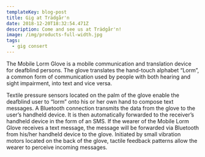 ```yaml
---
templateKey: blog-post
title: Gig at Trädgår'n
date: 2018-12-20T18:32:54.471Z
description: Come and see us at Trädgår'n!
image: /img/products-full-width.jpg
tags:
  - gig consert
---
```

The Mobile Lorm Glove is a mobile communication and translation device for deafblind persons. The glove translates the hand-touch alphabet “Lorm”, a common form of communication used by people with both hearing and sight impairment, into text and vice versa.



Textile pressure sensors located on the palm of the glove enable the deafblind user to “lorm” onto his or her own hand to compose text messages. A Bluetooth connection transmits the data from the glove to the user’s handheld device. It is then automatically forwarded to the receiver’s handheld device in the form of an SMS. If the wearer of the Mobile Lorm Glove receives a text message, the message will be forwarded via Bluetooth from his/her handheld device to the glove. Initiated by small vibration motors located on the back of the glove, tactile feedback patterns allow the wearer to perceive incoming messages.
